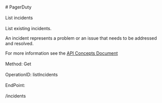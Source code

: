 <br>#     PagerDuty</br>
<br>List incidents</br>
<br>List existing incidents.

An incident represents a problem or an issue that needs to be addressed and resolved.

For more information see the [API Concepts Document](../../docs/CONCEPTS.md#incidents)
</br>
<br>Method: Get</br>
<br>OperationID: listIncidents</br>
<br>EndPoint:</br>
<br>/incidents</br>
